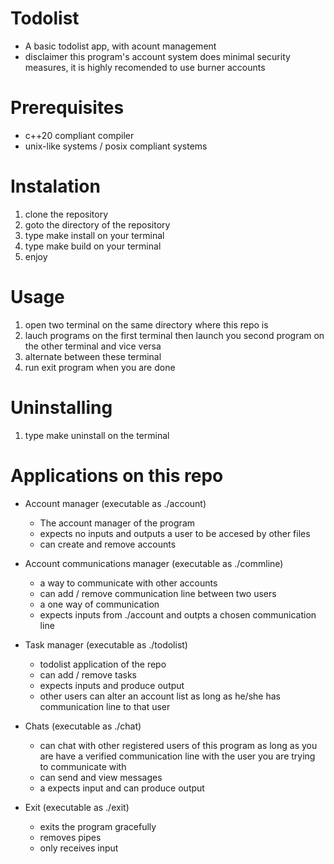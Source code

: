 # Todolist
* A basic todolist app, with acount management
* disclaimer this program's account system does
  minimal security measures, it is highly recomended
  to use burner accounts

# Prerequisites
* c++20 compliant compiler
* unix-like systems / posix compliant systems

# Instalation
1. clone the repository
2. goto the directory of the repository 
3. type make install on your terminal
4. type make build on your terminal
5. enjoy

# Usage
1. open two terminal on the same directory where this repo is
2. lauch programs on the first terminal then launch you second program on the other terminal and vice versa
3. alternate between these terminal
4. run exit program when you are done

# Uninstalling
1. type make uninstall on the terminal

# Applications on this repo
* Account manager (executable as ./account)
  - The account manager of the program
  - expects no inputs and outputs a user to be accesed by other files
  - can create and remove accounts

* Account communications manager (executable as ./commline)
  - a way to communicate with other accounts
  - can add / remove communication line between two users
  - a one way of communication
  - expects inputs from ./account and outpts a chosen communication line

* Task manager (executable as ./todolist)
  - todolist application of the repo
  - can add / remove tasks
  - expects inputs and produce output
  - other users can alter an account list as long as he/she has communication
    line to that user

* Chats (executable as ./chat)
  - can chat with other registered users of this program as long as you are
    have a verified communication line with the user you are trying to communicate with
  - can send and view messages
  - a expects input and can produce output

* Exit (executable as ./exit)
  - exits the program gracefully
  - removes pipes
  - only receives input